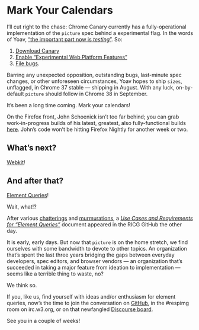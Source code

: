 # Mark Your Calendars

I’ll cut right to the chase: Chrome Canary currently has a fully-operational implementation of the `picture` spec behind a experimental flag. In the words of Yoav, [“the important part now is *testing*”](https://twitter.com/yoavweiss/status/471405184741281792). So:

1. [Download Canary](http://www.google.com/intl/en/chrome/browser/canary.html)
2. [Enable “Experimental Web Platform Features”](chrome://flags/#enable-experimental-web-platform-features)
3. [File bugs](http://new.crbug.com).

Barring any unexpected opposition, outstanding bugs, last-minute spec changes, or other unforeseen circumstances, Yoav hopes to ship `sizes`, unflagged, in Chrome 37 stable — shipping in August. With any luck, on-by-default `picture` should follow in Chrome 38 in September.

It’s been a long time coming. Mark your calendars!

On the Firefox front, John Schoenick isn’t too far behind; you can grab work-in-progress builds of his latest, greatest, also fully-functional builds [here](https://tbpl.mozilla.org/?tree=Try&rev=263bdc53b84d). John’s code won’t be hitting Firefox Nightly for another week or two.

## What’s next?

[Webkit](https://twitter.com/yoavweiss/status/471573481273184256)!

## And after that?

[Element Queries](http://www.jonathantneal.com/blog/thoughts-on-media-queries-for-elements/)!

Wait, what!?

After various [chatterings](http://discourse.specifiction.org/t/element-queries/26/9) and [murmurations](https://twitter.com/wilto/status/466673241130430464), a <cite>[Use Cases and Requirements for “Element Queries”](https://github.com/ResponsiveImagesCG/eq-usecases)</cite> document appeared in the RICG GitHub the other day.

It is early, early days. But now that `picture` is on the home stretch, we find ourselves with some bandwidth to devote to other topics. An organization that’s spent the last three years bridging the gaps between everyday developers, spec editors, and browser vendors — an organization that’s succeeded in taking a major feature from ideation to implementation — seems like a terrible thing to waste, no?

We think so.

If you, like us, find yourself with ideas and/or enthusiasm for element queries, now’s the time to join the conversation on [GitHub](https://github.com/ResponsiveImagesCG/eq-usecases/issues), in the #respimg room on irc.w3.org, or on that newfangled [Discourse board](http://discourse.specifiction.org/t/element-queries/26).

See you in a couple of weeks!
